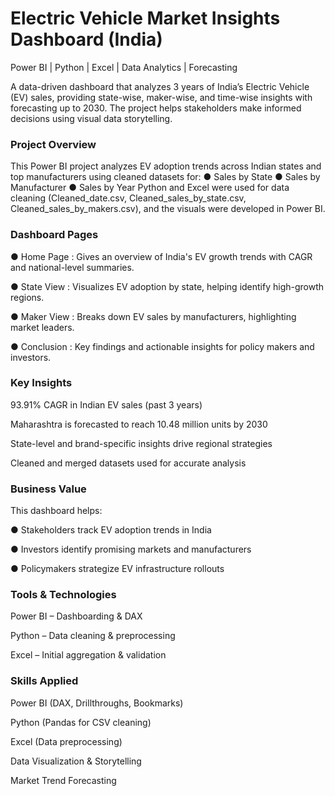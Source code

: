 # Electric Vehicle Market Insights Dashboard (India)
Power BI | Python | Excel | Data Analytics | Forecasting

A data-driven dashboard that analyzes 3 years of India’s Electric Vehicle (EV) sales, providing state-wise, maker-wise, and time-wise insights with forecasting up to 2030. The project helps stakeholders make informed decisions using visual data storytelling.

### Project Overview

This Power BI project analyzes EV adoption trends across Indian states and top manufacturers using cleaned datasets for:
● Sales by State ● Sales by Manufacturer ● Sales by Year Python and Excel were used for data cleaning (Cleaned_date.csv, Cleaned_sales_by_state.csv, Cleaned_sales_by_makers.csv), and the visuals were developed in Power BI.

### Dashboard Pages

● Home Page :
Gives an overview of India's EV growth trends with CAGR and national-level summaries.

● State View :
Visualizes EV adoption by state, helping identify high-growth regions.

● Maker View :
Breaks down EV sales by manufacturers, highlighting market leaders.

● Conclusion :
Key findings and actionable insights for policy makers and investors.

### Key Insights

93.91% CAGR in Indian EV sales (past 3 years)

Maharashtra is forecasted to reach 10.48 million units by 2030

State-level and brand-specific insights drive regional strategies

Cleaned and merged datasets used for accurate analysis

### Business Value

This dashboard helps:

● Stakeholders track EV adoption trends in India

● Investors identify promising markets and manufacturers

● Policymakers strategize EV infrastructure rollouts

### Tools & Technologies

Power BI – Dashboarding & DAX

Python – Data cleaning & preprocessing

Excel – Initial aggregation & validation

### Skills Applied

Power BI (DAX, Drillthroughs, Bookmarks)

Python (Pandas for CSV cleaning)

Excel (Data preprocessing)

Data Visualization & Storytelling

Market Trend Forecasting

